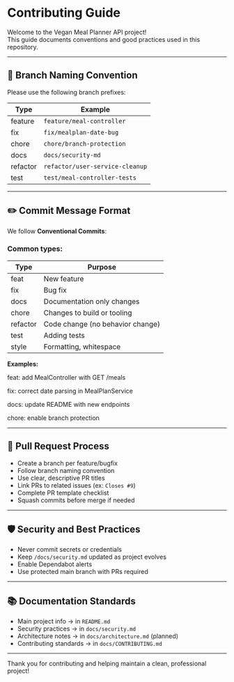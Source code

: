 # Contributing Guide

Welcome to the Vegan Meal Planner API project!  
This guide documents conventions and good practices used in this repository.

---

## 📂 Branch Naming Convention

Please use the following branch prefixes:

| Type      | Example                        |
|-----------|--------------------------------|
| feature   | `feature/meal-controller`      |
| fix       | `fix/mealplan-date-bug`        |
| chore     | `chore/branch-protection`      |
| docs      | `docs/security-md`             |
| refactor  | `refactor/user-service-cleanup`|
| test      | `test/meal-controller-tests`   |

---

## ✏️ Commit Message Format

We follow **Conventional Commits**:

### Common types:

| Type     | Purpose                      |
|----------|------------------------------|
| feat     | New feature                   |
| fix      | Bug fix                       |
| docs     | Documentation only changes    |
| chore    | Changes to build or tooling   |
| refactor | Code change (no behavior change) |
| test     | Adding tests                  |
| style    | Formatting, whitespace        |

**Examples:**

feat: add MealController with GET /meals

fix: correct date parsing in MealPlanService

docs: update README with new endpoints

chore: enable branch protection

---

## 🚀 Pull Request Process

- Create a branch per feature/bugfix
- Follow branch naming convention
- Use clear, descriptive PR titles
- Link PRs to related issues (ex: `Closes #9`)
- Complete PR template checklist
- Squash commits before merge if needed

---

## 🛡️ Security and Best Practices

- Never commit secrets or credentials
- Keep `/docs/security.md` updated as project evolves
- Enable Dependabot alerts
- Use protected main branch with PRs required

---

## 📚 Documentation Standards

- Main project info → in `README.md`
- Security practices → in `docs/security.md`
- Architecture notes → in `docs/architecture.md` (planned)
- Contributing standards → in `docs/CONTRIBUTING.md`

---

Thank you for contributing and helping maintain a clean, professional project!